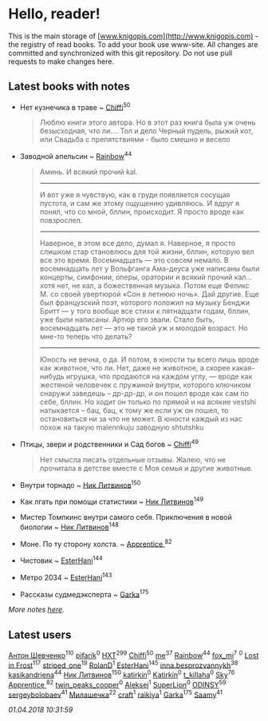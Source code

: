 # Hello, reader!
This is the main storage of [www.knigopis.com](http://www.knigopis.com) - the registry of read books.
To add your book use www-site. All changes are committed and synchronized with this git repository.
Do not use pull requests to make changes here.


## Latest books with notes
* Нет кузнечика в траве ~ [Chiffi](users/105/105831994080785626680-google)<sup>50</sup>
    > Люблю книги этого автора. Но в этот раз книга была уж очень  безысходная,  что ли....
    > Тол и дело Черный пудель, рыжий кот, или Свадьба с препятствиями  - было смешно и весело

* Заводной апельсин ~ [Rainbow](users/109/109787328219839805802-google)<sup>44</sup>
    > Аминь. И всякий прочий kal.
    > ***
    > И вот уже я чувствую, как в груди появляется сосущая пустота, и сам же этому ощущению удивляюсь. И вдруг я понял, что со мной, бллин, происходит. Я просто вроде как повзрослел.
    > ***
    > Наверное, в этом все дело, думал я. Наверное, я просто слишком стар становлюсь для той жизни, бллин, которую вел все это время. Восемнадцать — это совсем немало. В восемнадцать лет у Вольфганга Ама-деуса уже написаны были концерты, симфонии, оперы, оратории и всякий прочий кaл... хотя нет, не кaл, а божественная музыка. Потом еще Феликс М. со своей увертюрой «Сон в летнюю ночь». Дай другие. Еще был французский поэт, которого положил на музыку Бенджи Бритт — у того вообще все стихи к пятнадцати годам, бллин, уже были написаны. Артюр его звали. Стало быть, восемнадцать лет — это не такой уж и молодой возраст. Но мне-то теперь что делать?
    > ***
    > Юность не вечна, о да. И потом, в юности ты всего лишь вроде как животное, что ли. Нет, даже не животное, а скорее какая-нибудь игрушка, что продаются на каждом углу, — вроде как жестяной человечек с пружиной внутри, которого ключиком снаружи заведешь – др-др-др, и он пошел вроде как сам по себе, бллин. Но ходит он только по прямой и на всякие vestshi натыкается – бац, бац, к тому же если уж он пошел, то остановиться ни за что не может. В юности каждый из нас похож на такую malennkuju заводную shtutshku

* Птицы, звери и родственники        и    Сад богов ~ [Chiffi](users/105/105831994080785626680-google)<sup>49</sup>
    > Нет смысла писать отдельные отзывы. Жалею,  что не прочитала в детстве вместе с Моя семья и другие животные.

* Внутри торнадо ~ [Ник Литвинов](users/241/241974816-vkontakte)<sup>150</sup>

* Как лгать при помощи статистики ~ [Ник Литвинов](users/241/241974816-vkontakte)<sup>149</sup>

* Мистер Томпкинс внутри самого себя. Приключения в новой биологии ~ [Ник Литвинов](users/241/241974816-vkontakte)<sup>148</sup>

* Моне. По ту сторону холста. ~ [Apprentice ](users/528/52821952-vkontakte)<sup>82</sup>

* Чистовик ~ [EsterHani](users/305/30558181-vkontakte)<sup>144</sup>

* Метро 2034 ~ [EsterHani](users/305/30558181-vkontakte)<sup>143</sup>

* Рассказы судмедэксперта ~ [Garka](users/115/115753719718250012620-google)<sup>175</sup>


_More notes [here](latest_books_with_notes.md)._


## Latest users
[Антон Шевченко](users/339/339786161-vkontakte)<sup>110</sup> 
[ pifarik](users/100/100006392211781937215-google)<sup>0</sup> 
[HXT](users/100/100002563462782-facebook)<sup>299</sup> 
[Chiffi](users/105/105831994080785626680-google)<sup>50</sup> 
[me](users/381/381417697-yandex)<sup>37</sup> 
[Rainbow](users/109/109787328219839805802-google)<sup>44</sup> 
[fox_mi](users/220/220022778-vkontakte)<sup>7</sup> 
[](users/115/115826717712507836033-google)<sup>0</sup> 
[Lost in Frost](users/103/103293621948650602575-google)<sup>117</sup> 
[striped_one](users/249/249815548-vkontakte)<sup>19</sup> 
[RolanD](users/174/17491858816989224292-mailru)<sup>1</sup> 
[EsterHani](users/305/30558181-vkontakte)<sup>145</sup> 
[inna.besprozvannykh](users/733/73323849-yandex)<sup>38</sup> 
[kasikandriena](users/152/152488954-vkontakte)<sup>44</sup> 
[Ник Литвинов](users/241/241974816-vkontakte)<sup>150</sup> 
[katirkin](users/104/10432558-vkontakte)<sup>0</sup> 
[Katirkin](users/102/10203861245118662-facebook)<sup>0</sup> 
[t_killaha](users/527/52723738-vkontakte)<sup>0</sup> 
[Sky](users/118/118049897850017649660-google)<sup>76</sup> 
[Apprentice ](users/528/52821952-vkontakte)<sup>82</sup> 
[twin_peaks_cooper](users/160/160781443-vkontakte)<sup>0</sup> 
[Aleksej](users/100/100002659210723-facebook)<sup>1</sup> 
[SuperLion](users/107/107736809531847537707-google)<sup>0</sup> 
[ODINSY](users/100/100978570902186865324-google)<sup>59</sup> 
[sergeybolobaev](users/112/112205967961310617540-google)<sup>41</sup> 
[Милашечка](users/200/200601396-vkontakte)<sup>22</sup> 
[craft](users/109/109631074460726923652-google)<sup>1</sup> 
[raikiya](users/102/102746239851115121741-google)<sup>1</sup> 
[Garka](users/115/115753719718250012620-google)<sup>175</sup> 
[Saamy](users/115/115226508-vkontakte)<sup>41</sup> 


_01.04.2018 10:31:59_
